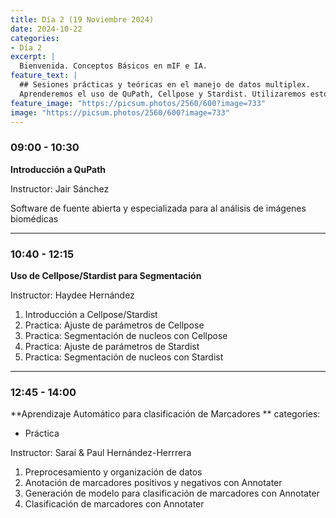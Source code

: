 ```yaml
---
title: Día 2 (19 Noviembre 2024)
date: 2024-10-22
categories:
- Día 2
excerpt: |
  Bienvenida. Conceptos Básicos en mIF e IA.
feature_text: |
  ## Sesiones prácticas y teóricas en el manejo de datos multiplex.
  Aprenderemos el uso de QuPath, Cellpose y Stardist. Utilizaremos estos SWs para la clasificación de marcadores.
feature_image: "https://picsum.photos/2560/600?image=733"
image: "https://picsum.photos/2560/600?image=733"
---
```


### 09:00 - 10:30  
**Introducción a QuPath**

Instructor: Jair Sánchez

Software de fuente abierta y especializada para al análisis de imágenes biomédicas 

---

### 10:40 - 12:15  
**Uso de Cellpose/Stardist para Segmentación**

Instructor: Haydee Hernández

1. Introducción a Cellpose/Stardist
2. Practica: Ajuste de parámetros de Cellpose
3. Practica: Segmentación de nucleos con Cellpose
4. Practica: Ajuste de parámetros de Stardist
5. Practica: Segmentación de nucleos con Stardist
   
---

### 12:45 - 14:00
**Aprendizaje Automático para clasificación de Marcadores **
categories:
- Práctica

Instructor: Saraí & Paul Hernández-Herrrera

1. Preprocesamiento y organización de datos
2. Anotación de marcadores positivos y negativos con Annotater
3. Generación de modelo para clasificación de marcadores con Annotater
4. Clasificación de marcadores con Annotater
